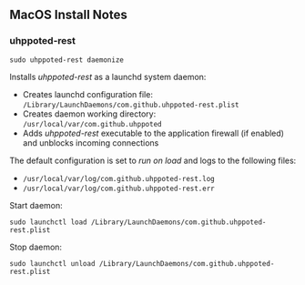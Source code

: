 ## MacOS Install Notes

### uhppoted-rest
```
sudo uhppoted-rest daemonize
```

Installs *uhppoted-rest* as a launchd system daemon:
- Creates launchd configuration file: `/Library/LaunchDaemons/com.github.uhppoted-rest.plist`
- Creates daemon working directory: `/usr/local/var/com.github.uhppoted`
- Adds *uhppoted-rest* executable to the application firewall (if enabled) and unblocks incoming connections

The default configuration is set to *run on load* and logs to the following files:
- `/usr/local/var/log/com.github.uhppoted-rest.log`
- `/usr/local/var/log/com.github.uhppoted-rest.err`

Start daemon:
```
sudo launchctl load /Library/LaunchDaemons/com.github.uhppoted-rest.plist
```

Stop daemon:
```
sudo launchctl unload /Library/LaunchDaemons/com.github.uhppoted-rest.plist
```